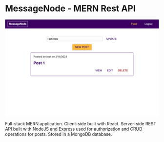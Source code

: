 # MessageNode - MERN Rest API

![Screenshot](/client/public/images/screenshot.png)

Full-stack MERN application. Client-side built with React. Server-side REST API built with NodeJS and Express used for authorization and CRUD operations for posts. Stored in a MongoDB database.
